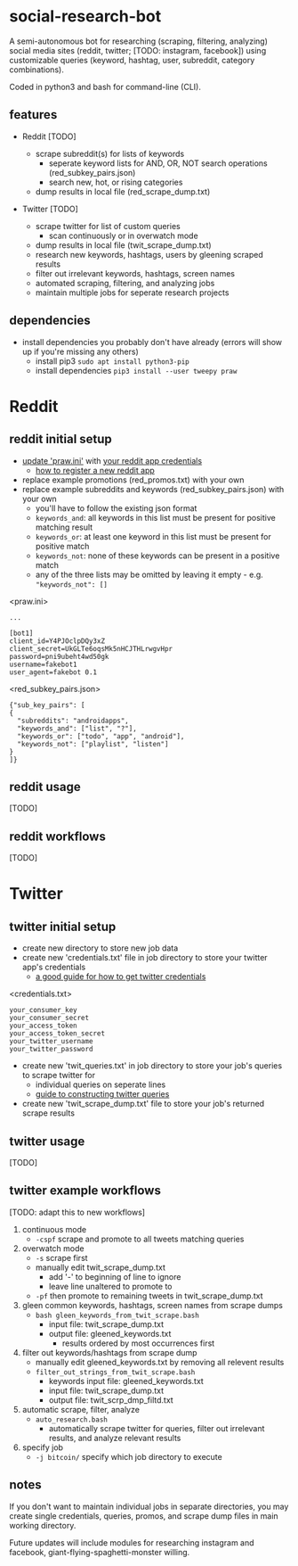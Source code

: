 # social-research-bot

A semi-autonomous bot for researching (scraping, filtering, analyzing) social media sites (reddit, twitter; [TODO: instagram, facebook]) using customizable queries (keyword, hashtag, user, subreddit, category combinations).

Coded in python3 and bash for command-line (CLI).

## features
- Reddit [TODO]
	- scrape subreddit(s) for lists of keywords
		- seperate keyword lists for AND, OR, NOT search operations (red_subkey_pairs.json)
		- search new, hot, or rising categories
	- dump results in local file (red_scrape_dump.txt)

- Twitter [TODO]
	- scrape twitter for list of custom queries
		- scan continuously or in overwatch mode
	- dump results in local file (twit_scrape_dump.txt)
	- research new keywords, hashtags, users by gleening scraped results
	- filter out irrelevant keywords, hashtags, screen names
	- automated scraping, filtering, and analyzing jobs
	- maintain multiple jobs for seperate research projects

## dependencies
- install dependencies you probably don't have already (errors will show up if you're missing any others)
	- install pip3 `sudo apt install python3-pip`
	- install dependencies `pip3 install --user tweepy praw`

# Reddit

## reddit initial setup
- <a href="https://praw.readthedocs.io/en/v4.0.0/getting_started/configuration/prawini.html">update 'praw.ini'</a> with <a href="https://www.reddit.com/prefs/apps/">your reddit app credentials</a>
	- <a href="http://pythonforengineers.com/build-a-reddit-bot-part-1/">how to register a new reddit app</a>
- replace example promotions (red_promos.txt) with your own
- replace example subreddits and keywords (red_subkey_pairs.json) with your own
	- you'll have to follow the existing json format
	- `keywords_and`: all keywords in this list must be present for positive matching result
	- `keywords_or`: at least one keyword in this list must be present for positive match
	- `keywords_not`: none of these keywords can be present in a positive match
	- any of the three lists may be omitted by leaving it empty - e.g. `"keywords_not": []`

<praw.ini>
```
...

[bot1]
client_id=Y4PJOclpDQy3xZ
client_secret=UkGLTe6oqsMk5nHCJTHLrwgvHpr
password=pni9ubeht4wd50gk
username=fakebot1
user_agent=fakebot 0.1
```

<red_subkey_pairs.json>
```
{"sub_key_pairs": [
{
  "subreddits": "androidapps",
  "keywords_and": ["list", "?"],
  "keywords_or": ["todo", "app", "android"],
  "keywords_not": ["playlist", "listen"]
}
]}
```

## reddit usage
[TODO]

## reddit workflows
[TODO]

# Twitter

## twitter initial setup
- create new directory to store new job data
- create new 'credentials.txt' file in job directory to store your twitter app's credentials
	- <a href="https://www.digitalocean.com/community/tutorials/how-to-create-a-twitterbot-with-python-3-and-the-tweepy-library">a good guide for how to get twitter credentials</a>

<credentials.txt>
```
your_consumer_key
your_consumer_secret
your_access_token
your_access_token_secret
your_twitter_username
your_twitter_password
```

- create new 'twit_queries.txt' in job directory to store your job's queries to scrape twitter for
	- individual queries on seperate lines
	- <a href="https://dev.twitter.com/rest/public/search">guide to constructing twitter queries</a>
- create new 'twit_scrape_dump.txt' file to store your job's returned scrape results

## twitter usage
[TODO]

## twitter example workflows
[TODO: adapt this to new workflows]
1) continuous mode
	- `-cspf` scrape and promote to all tweets matching queries
2) overwatch mode
	- `-s` scrape first
	- manually edit twit_scrape_dump.txt
		- add '-' to beginning of line to ignore
		- leave line unaltered to promote to
	- `-pf` then promote to remaining tweets in twit_scrape_dump.txt
3) gleen common keywords, hashtags, screen names from scrape dumps
	- `bash gleen_keywords_from_twit_scrape.bash`
		- input file: twit_scrape_dump.txt
		- output file: gleened_keywords.txt
            - results ordered by most occurrences first
4) filter out keywords/hashtags from scrape dump
    - manually edit gleened_keywords.txt by removing all relevent results
    - `filter_out_strings_from_twit_scrape.bash`
        - keywords input file: gleened_keywords.txt		
        - input file: twit_scrape_dump.txt
		- output file: twit_scrp_dmp_filtd.txt
5) automatic scrape, filter, analyze
	- `auto_research.bash`
		- automatically scrape twitter for queries, filter out irrelevant results, and analyze relevant results
7) specify job
    - `-j bitcoin/` specify which job directory to execute

## notes
If you don't want to maintain individual jobs in separate directories, you may create single credentials, queries, promos, and scrape dump files in main working directory.

Future updates will include modules for researching instagram and facebook, giant-flying-spaghetti-monster willing.
